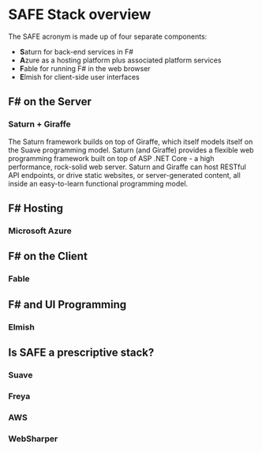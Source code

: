# SAFE Stack overview
The SAFE acronym is made up of four separate components:

* **S**aturn for back-end services in F#
* **A**zure as a hosting platform plus associated platform services
* **F**able for running F# in the web browser
* **E**lmish for client-side user interfaces

## F# on the Server

### Saturn + Giraffe
The Saturn framework builds on top of Giraffe, which itself models itself on the Suave programming model. Saturn (and Giraffe) provides a flexible web programming framework built on top of ASP .NET Core - a high performance, rock-solid web server. Saturn and Giraffe can host RESTful API endpoints, or drive static websites, or server-generated content, all inside an easy-to-learn functional programming model.

## F# Hosting

### Microsoft Azure

## F# on the Client 

### Fable

## F# and UI Programming

### Elmish

## Is SAFE a prescriptive stack?

### Suave
### Freya
### AWS
### WebSharper